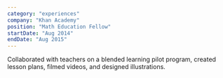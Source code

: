 ```yaml
---
category: "experiences"
company: "Khan Academy"
position: "Math Education Fellow"
startDate: "Aug 2014"
endDate: "Aug 2015"
---
```


Collaborated with teachers on a blended learning pilot program, created lesson plans, filmed videos, and designed illustrations.
